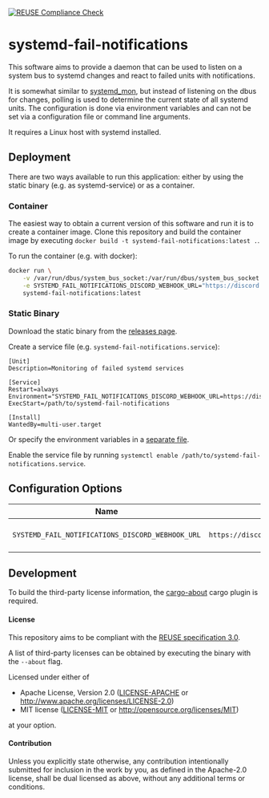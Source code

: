 [![REUSE Compliance Check](https://github.com/localthomas/systemd-fail-notifications/actions/workflows/reuse-check.yml/badge.svg)](https://github.com/localthomas/systemd-fail-notifications/actions/workflows/reuse-check.yml)

# systemd-fail-notifications

This software aims to provide a daemon that can be used to listen on a system bus to systemd changes and react to failed units with notifications.

It is somewhat similar to [systemd_mon](https://github.com/joonty/systemd_mon), but instead of listening on the dbus for changes, polling is used to determine the current state of all systemd units.
The configuration is done via environment variables and can not be set via a configuration file or command line arguments.

It requires a Linux host with systemd installed.

## Deployment

There are two ways available to run this application: either by using the static binary (e.g. as systemd-service) or as a container.

### Container

The easiest way to obtain a current version of this software and run it is to create a container image.
Clone this repository and build the container image by executing `docker build -t systemd-fail-notifications:latest .`.

To run the container (e.g. with docker):

```bash
docker run \
    -v /var/run/dbus/system_bus_socket:/var/run/dbus/system_bus_socket \
    -e SYSTEMD_FAIL_NOTIFICATIONS_DISCORD_WEBHOOK_URL="https://discord.com/api/webhooks/<id>/<token>" \
    systemd-fail-notifications:latest
```

### Static Binary

Download the static binary from the [releases page](https://github.com/localthomas/systemd-fail-notifications/releases).

Create a service file (e.g. `systemd-fail-notifications.service`):

```
[Unit]
Description=Monitoring of failed systemd services

[Service]
Restart=always
Environment="SYSTEMD_FAIL_NOTIFICATIONS_DISCORD_WEBHOOK_URL=https://discord.com/api/webhooks/<id>/<token>"
ExecStart=/path/to/systemd-fail-notifications

[Install]
WantedBy=multi-user.target
```

Or specify the environment variables in a [separate file](https://www.freedesktop.org/software/systemd/man/systemd.exec.html#EnvironmentFile=).

Enable the service file by running `systemctl enable /path/to/systemd-fail-notifications.service`.


## Configuration Options

| Name | Format | Description |
| ---- | ------ | ----------- |
| `SYSTEMD_FAIL_NOTIFICATIONS_DISCORD_WEBHOOK_URL` | `https://discord.com/api/webhooks/<id>/<token>` | [Discord webhook URL](https://support.discord.com/hc/en-us/articles/228383668-Intro-to-Webhooks) |

## Development

To build the third-party license information, the [cargo-about](https://github.com/EmbarkStudios/cargo-about) cargo plugin is required.

#### License

This repository aims to be compliant with the [REUSE specification 3.0](https://reuse.software/spec/).

A list of third-party licenses can be obtained by executing the binary with the `--about` flag.

Licensed under either of

 * Apache License, Version 2.0
   ([LICENSE-APACHE](LICENSES/Apache-2.0.txt) or http://www.apache.org/licenses/LICENSE-2.0)
 * MIT license
   ([LICENSE-MIT](LICENSES/MIT.txt) or http://opensource.org/licenses/MIT)

at your option.

#### Contribution

Unless you explicitly state otherwise, any contribution intentionally submitted
for inclusion in the work by you, as defined in the Apache-2.0 license, shall be
dual licensed as above, without any additional terms or conditions.

